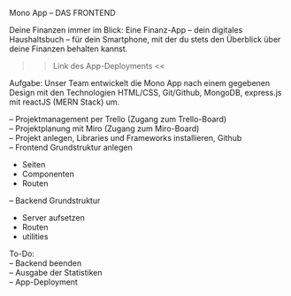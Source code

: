 Mono App – DAS FRONTEND

Deine Finanzen immer im Blick: Eine Finanz-App – dein digitales Haushaltsbuch – für dein Smartphone, mit der du stets den Überblick über deine Finanzen behalten kannst.

>> Link des App-Deployments <<

Aufgabe:
Unser Team entwickelt die Mono App nach einem gegebenen Design mit den Technologien HTML/CSS, Git/Github, MongoDB, express.js mit reactJS (MERN Stack) um.

– Projektmanagement per Trello (Zugang zum Trello-Board)  
– Projektplanung mit Miro (Zugang zum Miro-Board)  
– Projekt anlegen, Libraries und Frameworks installieren, Github  
– Frontend Grundstruktur anlegen  
+ Seiten
+ Componenten
+ Routen

– Backend Grundstruktur
+ Server aufsetzen
+ Routen
+ utilities

To-Do:  
– Backend beenden  
– Ausgabe der Statistiken  
– App-Deployment
